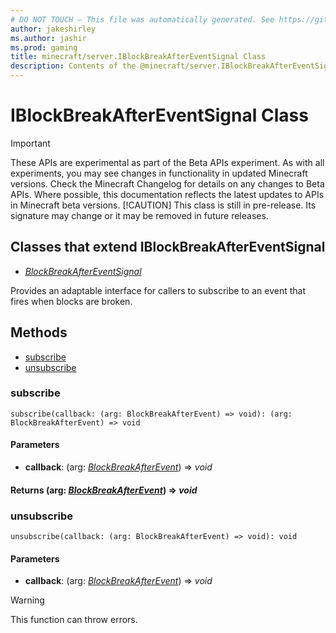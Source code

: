 ```yaml
---
# DO NOT TOUCH — This file was automatically generated. See https://github.com/mojang/minecraftapidocsgenerator to modify descriptions, examples, etc.
author: jakeshirley
ms.author: jashir
ms.prod: gaming
title: minecraft/server.IBlockBreakAfterEventSignal Class
description: Contents of the @minecraft/server.IBlockBreakAfterEventSignal class.
---
```

# IBlockBreakAfterEventSignal Class
>[!IMPORTANT]
>These APIs are experimental as part of the Beta APIs experiment. As with all experiments, you may see changes in functionality in updated Minecraft versions. Check the Minecraft Changelog for details on any changes to Beta APIs. Where possible, this documentation reflects the latest updates to APIs in Minecraft beta versions.
> [!CAUTION]
> This class is still in pre-release.  Its signature may change or it may be removed in future releases.

## Classes that extend IBlockBreakAfterEventSignal
- [*BlockBreakAfterEventSignal*](BlockBreakAfterEventSignal.md)

Provides an adaptable interface for callers to subscribe to an event that fires when blocks are broken.

## Methods
- [subscribe](#subscribe)
- [unsubscribe](#unsubscribe)

### **subscribe**
`
subscribe(callback: (arg: BlockBreakAfterEvent) => void): (arg: BlockBreakAfterEvent) => void
`

#### **Parameters**
- **callback**: (arg: [*BlockBreakAfterEvent*](BlockBreakAfterEvent.md)) => *void*

#### **Returns** (arg: [*BlockBreakAfterEvent*](BlockBreakAfterEvent.md)) => *void*

### **unsubscribe**
`
unsubscribe(callback: (arg: BlockBreakAfterEvent) => void): void
`

#### **Parameters**
- **callback**: (arg: [*BlockBreakAfterEvent*](BlockBreakAfterEvent.md)) => *void*

> [!WARNING]
> This function can throw errors.
